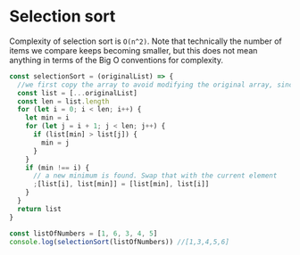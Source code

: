 # Selection sort

Complexity of selection sort is `O(n^2)`. Note that technically the number of items we compare keeps becoming smaller, but this does not mean anything in terms of the Big O conventions for complexity.
```js
const selectionSort = (originalList) => {
  //we first copy the array to avoid modifying the original array, since objects are passed by reference in JS
  const list = [...originalList]
  const len = list.length
  for (let i = 0; i < len; i++) {
    let min = i
    for (let j = i + 1; j < len; j++) {
      if (list[min] > list[j]) {
        min = j
      }
    }
    if (min !== i) {
      // a new minimum is found. Swap that with the current element
      ;[list[i], list[min]] = [list[min], list[i]]
    }
  }
  return list
}

const listOfNumbers = [1, 6, 3, 4, 5]
console.log(selectionSort(listOfNumbers)) //[1,3,4,5,6]
```
